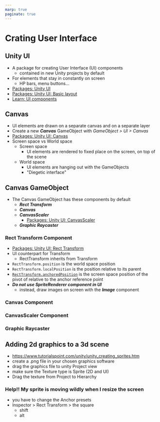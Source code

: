 ```yaml
---
marp: true
paginate: true
---
```

<!-- headingDivider: 3 -->
<!-- class: default -->

# Crating User Interface

## Unity UI

* A package for creating User Interface (UI) components
  * contained in new Unity projects by default
* For elements that stay in constantly on screen
  * HP bars, menu buttons...
* [Packages: Unity UI](https://docs.unity3d.com/Packages/com.unity.ugui@1.0/manual/index.html)
* [Packages: Unity UI: Basic layout](https://docs.unity3d.com/Packages/com.unity.ugui@1.0/manual/UIBasicLayout.html)
* [Learn: UI components](https://learn.unity.com/tutorial/ui-components#5c7f8528edbc2a002053b4d0)


## Canvas
* UI elements are drawn on a separate canvas and on a separate layer
* Create a new ***Canvas*** GameObject with *GameObject > UI > Canvas*
* [Packages: Unity UI: Canvas](https://docs.unity3d.com/Packages/com.unity.ugui@1.0/manual/UICanvas.html)
* Screen space vs World space 
  * Screen space
    * UI elements are rendered to fixed place on the screen, on top of the scene
  * World space
    * UI elements are hanging out with the GameObjects
    * "Diegetic interface"


## Canvas GameObject

* The Canvas GameObject has these components by default
  * ***Rect Transform***
  * ***Canvas***
  * ***CanvasScaler***
    * [Packages: Unity UI: CanvasScaler](https://docs.unity3d.com/Packages/com.unity.ugui@1.0/manual/script-CanvasScaler.html)
  * ***Graphic Raycaster***

### Rect Transform Component

* [Packages: Unity UI: Rect Transform](https://docs.unity3d.com/Packages/com.unity.ugui@1.0/manual/class-RectTransform.html)
* UI counterpart for Transform
  * RectTransform inherits from Transform
* `RectTransform.position` is the world space position
* `RectTransform.localPosition` is the position relative to its parent
* [`RectTransform.anchoredPosition`](https://docs.unity3d.com/ScriptReference/RectTransform-anchoredPosition.html) is the screen space position of the pivot of relative to the anchor reference point
* ***Do not use SpriteRenderer component in UI***
  * instead, draw images on screen with the ***Image*** component

<!-- _footer: "[Unity forums: anchoredPosition vs localPosition vs pivotPosition](https://forum.unity.com/threads/difference-between-all-anchoredposition-localposition-and-pivotposition.903722/)" -->

### Canvas Component

### CanvasScaler Component

### Graphic Raycaster




## Adding 2d graphics to a 3d scene

* https://www.tutorialspoint.com/unity/unity_creating_sprites.htm
* create a .png file in your chosen graphics software
* drag the graphics file to unity Project view
* make sure the Texture type is Sprite (2D and UI)
* Drag the texture from Project to Hierarchy

### Help!! My sprite is moving wildly when I resize the screen

* you have to change the Anchor presets
* Inspector > Rect Transform > the square 
  * shift
  * alt
